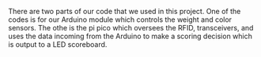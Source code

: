 There are two parts of our code that we used in this project. One of the codes is for our Arduino module which controls the weight and color sensors. The othe is the pi pico which oversees the RFID, transceivers, and uses the data incoming from the Arduino to make a scoring decision which is output to a LED scoreboard. 
